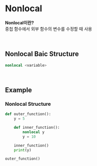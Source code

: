 # Nonlocal
**Nonlocal이란?** <br>
중첩 함수에서 외부 함수의 변수를 수정할 때 사용

<br>

## Nonlocal Baic Structure
```python
nonlocal <variable>
```

<br>

## Example
### Nonlocal Structure
```python
def outer_function():
    y = 5

    def inner_function():
        nonlocal y
        y = 10

    inner_function()
    print(y)

outer_function()
```
